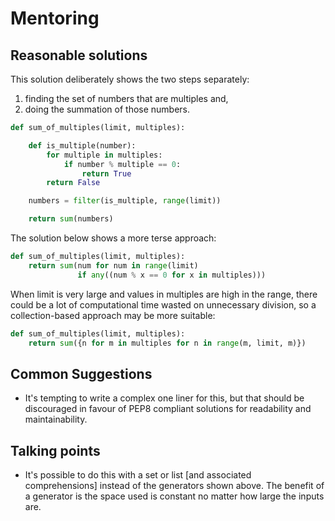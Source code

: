 # Mentoring

## Reasonable solutions

This solution deliberately shows the two steps separately:
1) finding the set of numbers that are multiples and,
2) doing the summation of those numbers.

```python
def sum_of_multiples(limit, multiples):

    def is_multiple(number):
        for multiple in multiples:
            if number % multiple == 0:
                return True
        return False

    numbers = filter(is_multiple, range(limit))

    return sum(numbers)
```

The solution below shows a more terse approach:

```python
def sum_of_multiples(limit, multiples):
    return sum(num for num in range(limit)
               if any((num % x == 0 for x in multiples)))
```

When limit is very large and values in multiples are high in the range, there could be a lot of computational time wasted on unnecessary division, so a collection-based approach may be more suitable:

```python
def sum_of_multiples(limit, multiples):
    return sum({n for m in multiples for n in range(m, limit, m)})
```

## Common Suggestions
 - It's tempting to write a complex one liner for this, but that should be discouraged in favour of
   PEP8 compliant solutions for readability and maintainability.


## Talking points
 - It's possible to do this with a set or list [and associated comprehensions] instead of the generators shown above. 
   The benefit of a generator is the space used is constant no matter how large the inputs are.
